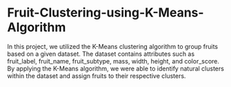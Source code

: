 # Fruit-Clustering-using-K-Means-Algorithm
In this project, we utilized the K-Means clustering algorithm to group fruits based on a given dataset. The dataset contains attributes such as fruit_label, fruit_name,
fruit_subtype, mass, width, height, and color_score. By applying the K-Means algorithm, we were able to identify natural clusters within the dataset and assign fruits to their 
respective clusters.
